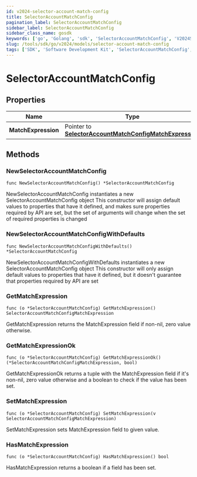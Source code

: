 ```yaml
---
id: v2024-selector-account-match-config
title: SelectorAccountMatchConfig
pagination_label: SelectorAccountMatchConfig
sidebar_label: SelectorAccountMatchConfig
sidebar_class_name: gosdk
keywords: ['go', 'Golang', 'sdk', 'SelectorAccountMatchConfig', 'V2024SelectorAccountMatchConfig'] 
slug: /tools/sdk/go/v2024/models/selector-account-match-config
tags: ['SDK', 'Software Development Kit', 'SelectorAccountMatchConfig', 'V2024SelectorAccountMatchConfig']
---
```


# SelectorAccountMatchConfig

## Properties

Name | Type | Description | Notes
------------ | ------------- | ------------- | -------------
**MatchExpression** | Pointer to [**SelectorAccountMatchConfigMatchExpression**](selector-account-match-config-match-expression) |  | [optional] 

## Methods

### NewSelectorAccountMatchConfig

`func NewSelectorAccountMatchConfig() *SelectorAccountMatchConfig`

NewSelectorAccountMatchConfig instantiates a new SelectorAccountMatchConfig object
This constructor will assign default values to properties that have it defined,
and makes sure properties required by API are set, but the set of arguments
will change when the set of required properties is changed

### NewSelectorAccountMatchConfigWithDefaults

`func NewSelectorAccountMatchConfigWithDefaults() *SelectorAccountMatchConfig`

NewSelectorAccountMatchConfigWithDefaults instantiates a new SelectorAccountMatchConfig object
This constructor will only assign default values to properties that have it defined,
but it doesn't guarantee that properties required by API are set

### GetMatchExpression

`func (o *SelectorAccountMatchConfig) GetMatchExpression() SelectorAccountMatchConfigMatchExpression`

GetMatchExpression returns the MatchExpression field if non-nil, zero value otherwise.

### GetMatchExpressionOk

`func (o *SelectorAccountMatchConfig) GetMatchExpressionOk() (*SelectorAccountMatchConfigMatchExpression, bool)`

GetMatchExpressionOk returns a tuple with the MatchExpression field if it's non-nil, zero value otherwise
and a boolean to check if the value has been set.

### SetMatchExpression

`func (o *SelectorAccountMatchConfig) SetMatchExpression(v SelectorAccountMatchConfigMatchExpression)`

SetMatchExpression sets MatchExpression field to given value.

### HasMatchExpression

`func (o *SelectorAccountMatchConfig) HasMatchExpression() bool`

HasMatchExpression returns a boolean if a field has been set.


